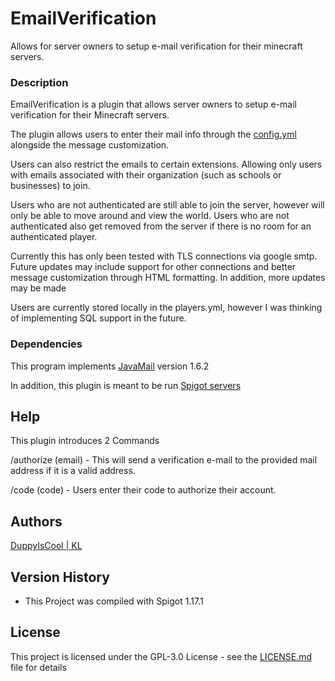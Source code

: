 # EmailVerification
Allows for server owners to setup e-mail verification for their minecraft servers.

### Description

EmailVerification is a plugin that allows server owners to setup e-mail verification for their Minecraft servers.

The plugin allows users to enter their mail info through the [config.yml](https://github.com/DuppyIsCool/EmailVerification/blob/master/EV/src/main/resources/config.yml) alongside the message customization.

Users can also restrict the emails to certain extensions. Allowing only users with emails associated with their organization (such as schools or businesses) to join.

Users who are not authenticated are still able to join the server, however will only be able to move around and view the world. Users who are not authenticated also get removed from the server if there is no room for an authenticated player. 

Currently this has only been tested with TLS connections via google smtp. Future updates may include support for other connections and better message customization through HTML formatting. In addition, more updates may be made

Users are currently stored locally in the players.yml, however I was thinking of implementing SQL support in the future.

### Dependencies

This program implements [JavaMail](https://javaee.github.io/javamail/) version 1.6.2

In addition, this plugin is meant to be run [Spigot servers](https://www.spigotmc.org/)
## Help

This plugin introduces 2 Commands

/authorize (email) - This will send a verification e-mail to the provided mail address if it is a valid address.

/code (code) - Users enter their code to authorize their account.

## Authors

[DuppyIsCool | KL](https://github.com/DuppyIsCool)

## Version History

* This Project was compiled with Spigot 1.17.1

## License

This project is licensed under the GPL-3.0 License - see the [LICENSE.md](https://github.com/DuppyIsCool/EmailVerification/blob/master/LICENSE) file for details
